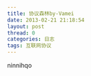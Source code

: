 ```yaml
---
title: 协议森林by-Vamei
date: 2013-02-21 21:18:54 
layout: post
thread: 0
categories: 日志
tags: 互联网协议
---
```


ninnihqo
